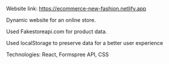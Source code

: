 Website link: https://ecommerce-new-fashion.netlify.app

Dynamic website for an online store.

Used Fakestoreapi.com for product data.

Used localStorage to preserve data for a better user experience

Technologies: React, Formspree API, CSS
